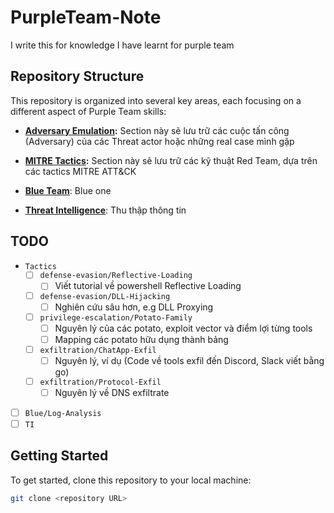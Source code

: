 # PurpleTeam-Note

I write this for knowledge I have learnt for purple team

## Repository Structure

This repository is organized into several key areas, each focusing on a different aspect of Purple Team skills:

*   **[Adversary Emulation](./Adversary):**  Section này sẽ lưu trữ các cuộc tấn công (Adversary) của các Threat actor hoặc những real case mình gặp

*   **[MITRE Tactics](./Tactics):** Section này sẽ lưu trữ các kỹ thuật Red Team, dựa trên các tactics MITRE ATT&CK
*   **[Blue Team](./Blue)**: Blue one
*   **[Threat Intelligence](./TI)**: Thu thập thông tin

## TODO

- `Tactics`
  - [ ] `defense-evasion/Reflective-Loading`
    - [ ] Viết tutorial về powershell Reflective Loading
  - [ ] `defense-evasion/DLL-Hijacking`
    - [ ] Nghiên cứu sâu hơn, e.g DLL Proxying
  - [ ] `privilege-escalation/Potato-Family`
    - [ ] Nguyên lý của các potato, exploit vector và điểm lợi từng tools
    - [ ] Mapping các potato hữu dụng thành bảng
  - [ ] `exfiltration/ChatApp-Exfil`
    - [ ] Nguyên lý, ví dụ (Code về tools exfil đến Discord, Slack viết bằng go)
  - [ ] `exfiltration/Protocol-Exfil`
    - [ ] Nguyên lý về DNS exfiltrate 

- [ ] `Blue/Log-Analysis`
- [ ] `TI`

## Getting Started

To get started, clone this repository to your local machine:

```bash
git clone <repository URL>
